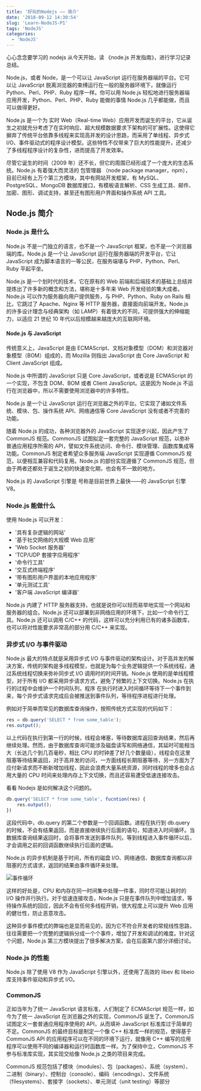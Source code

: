 ```yaml
---
title: '好玩的Nodejs —— 简介'
date: '2018-09-12 14:30:54'
slug: 'Learn-NodeJS-P1'
tags: 'NodeJS'
categories:
  - 'NodeJS'
---
```


心心念念要学习的 nodejs 从今天开始，读 《node.js 开发指南》，进行学习记录总结。

Node.js，或者 Node，是一个可以让 JavaScript 运行在服务器端的平台。它可以让 JavaScript 脱离浏览器的束缚运行在一般的服务器环境下，就像运行 Python、Perl、PHP、Ruby 程序一样。你可以用 Node.js 轻松地进行服务器端应用开发，Python、Perl、PHP、Ruby 能做的事情 Node.js 几乎都能做，而且可以做得更好。

Node.js 是一个为 实时 Web（Real-time Web）应用开发而诞生的平台，它从诞生之初就充分考虑了在实时响应、超大规模数据要求下架构的可扩展性。这使得它摒弃了传统平台依靠多线程来实现高并发的设计思路，而采用了单线程、异步式 I/O、事件驱动式的程序设计模型。这些特性不仅带来了巨大的性能提升，还减少了多线程程序设计的复杂性，进而提高了开发效率。

尽管它诞生的时间（2009 年）还不长，但它的周围已经形成了一个庞大的生态系统。Node.js 有着强大而灵活的 包管理器 （node package manager，npm），目前已经有上万个第三方模块，其中有网站开发框架，有 MySQL、PostgreSQL、MongoDB 数据库接口，有模板语言解析、CSS 生成工具、邮件、加密、图形、调试支持，甚至还有图形用户界面和操作系统 API 工具。

## Node.js 简介

### Node.js 是什么

Node.js 不是一门独立的语言，也不是一个 JavaScript 框架，也不是一个浏览器端的库。Node.js 是一个让 JavaScript 运行在服务器端的开发平台，它让 JavaScript 成为脚本语言的一等公民，在服务端堪与 PHP、Python、Perl、Ruby 平起平坐。

Node.js 是一个划时代的技术，它在原有的 Web 前端和后端技术的基础上总结并提炼出了许多新的概念和方法，堪称是十多年来 Web 开发经验的集大成者。Node.js 可以作为服务器向用户提供服务，与 PHP、Python、Ruby on Rails 相比，它跳过了 Apache、Nginx 等 HTTP 服务器，直接面向前端开发。Node.js 的许多设计理念与经典架构（如 LAMP）有着很大的不同，可提供强大的伸缩能力，以适应 21 世纪 10 年代以后规模越来越庞大的互联网环境。

#### Node.js 与 JavaScript

传统意义上，JavaScript 是由 ECMAScript、文档对象模型（DOM）和浏览器对象模型（BOM）组成的，而 Mozilla 则指出 JavaScript 由 Core JavaScript 和 Client JavaScript 组成。

Node.js 中所谓的 JavaScript 只是 Core JavaScript，或者说是 ECMAScript 的一个实现，不包含 DOM、BOM 或者 Client JavaScript。这是因为 Node.js 不运行在浏览器中，所以不需要使用浏览器中的许多特性。

Node.js 是一个让 JavaScript 运行在浏览器之外的平台。它实现了诸如文件系统、模块、包、操作系统 API、网络通信等 Core JavaScript 没有或者不完善的功能。

随着 Node.js 的成功，各种浏览器外的 JavaScript 实现逐步兴起，因此产生了 CommonJS 规范。CommonJS 试图拟定一套完整的 JavaScript 规范，以弥补普通应用程序所需的 API，譬如文件系统访问、命令行、模块管理、函数库集成等功能。CommonJS 制定者希望众多服务端 JavaScript 实现遵循 CommonJS 规范，以便相互兼容和代码复用。Node.js 的部份实现遵循了 CommonJS 规范，但由于两者还都处于诞生之初的快速变化期，也会有不一致的地方。

Node.js 的 JavaScript 引擎是 号称是目前世界上最快——的 JavaScript 引擎 V8。

### Node.js 能做什么

使用 Node.js 可以开发：

- '具有复杂逻辑的网站'
- '基于社交网络的大规模 Web 应用'
- 'Web Socket 服务器'
- 'TCP/UDP 套接字应用程序'
- '命令行工具'
- '交互式终端程序'
- '带有图形用户界面的本地应用程序'
- '单元测试工具'
- '客户端 JavaScript 编译器'

Node.js 内建了 HTTP 服务器支持，也就是说你可以轻而易举地实现一个网站和服务器的组合。Node.js 还可以部署到非网络应用的环境下，比如一个命令行工具。Node.js 还可以调用 C/C++ 的代码，这样可以充分利用已有的诸多函数库，也可以将对性能要求非常高的部分用 C/C++ 来实现。

### 异步式 I/O 与事件驱动

Node.js 最大的特点就是采用异步式 I/O 与事件驱动的架构设计。对于高并发的解决方案，传统的架构是多线程模型，也就是为每个业务逻辑提供一个系统线程，通过系统线程切换来弥补同步式 I/O 调用时的时间开销。Node.js 使用的是单线程模型，对于所有 I/O 都采用异步请求方式，避免了频繁的上下文切换。Node.js 在执行的过程中会维护一个时间队列，程序 在执行时进入时间循环等待下一个事件到来，每个异步式请求完成后会被推送到事件队列，等待程序进程进行处理。

例如对于简单而常见的数据库查询操作，按照传统方式实现的代码如下：

```javascript
res = db.query('SELECT * from some_table');
res.output();
```

以上代码在执行到第一行的时候，线程会堵塞，等待数据库返回查询结果，然后再继续处理。然而，由于数据库查询可能涉及磁盘读写和网络通信，其延时可能相当大（长达几个到几百毫秒，相比 CPU 的时钟差了好几个数量级），线程会在这里阻塞等待结果返回，对于高并发的访问，一方面线程长期阻塞等待，另一方面为了应付新请求而不断新增加线程，因此会浪费大量系统资源，同时线程的增多也会占用大量的 CPU 时间来处理内存上下文切换，而且还容易遭受低速连接攻击。

看看 Nodejs 是如何解决这个问题的。

```javascript
db.query('SELECT * from some_table', fucntion(res) {
    res.output();
})
```

这段代码中，db.query 的第二个参数是一个回调函数。进程在执行到 db.query 的时候，不会有结果返回，而是直接继续执行后面的语句，知道进入时间循环。当数据库查询结果返回时，会将事件发送到事件队列，等到线程进入事件循环以后，才会调用之前的回调函数继续执行后面的逻辑。

Node.js 的异步机制是基于时间，所有的磁盘 I/O、网络通信、数据库查询都以非阻塞的方式请求，返回的结果由事件循环来处理。

![事件循环](/images/posts/2018-09-13-NodeJs-Part1-事件循环.png)

这样的好处是，CPU 和内存在同一时间集中处理一件事，同时尽可能让耗时的 I/O 操作并行执行。对于低速连接攻击，Node.js 只是在事件队列中增加请求，等待操作系统的回应，因此不会有任何多线程开销，很大程度上可以提升 Web 应用的健壮性，防止恶意攻击。

这种异步事件模式的弊端也是显而易见的，因为它不符合开发者的常规线性思路，往往需要把一个完整的逻辑拆分成一个个事件，增加了开发和调试的难度。针对这个问题，Node.js 第三方模块提出了很多解决方案，会在后面第六部分详细讨论。

### Node.js 的性能

Node.js 除了使用 V8 作为 JavaScript 引擎以外，还使用了高效的 libev 和 libeio 库支持事件驱动和异步式 I/O。

### CommonJS

正如当年为了统一 JavaScript 语言标准，人们制定了 ECMAScript 规范一样，如今为了统一 JavaScript 在浏览器之外的实现，CommonJS 诞生了。CommonJS 试图定义一套普通应用程序使用的 API，从而填补 JavaScript 标准库过于简单的不足。CommonJS 的最终目标是制定一个像 C++ 标准库一样的规范，使得基于 CommonJS API 的应用程序可以在不同的环境下运行，就像用 C++ 编写的应用程序可以使用不同的编译器和运行时函数库一样。为了保持中立，CommonJS 不参与标准库实现，其实现交给像 Node.js 之类的项目来完成。

CommonJS 规范包括了模块（modules）、包（packages）、系统（system）、二进制（binary）、控制台（console）、编码（encodings）、文件系统（filesystems）、套接字（sockets）、单元测试（unit testing）等部分
